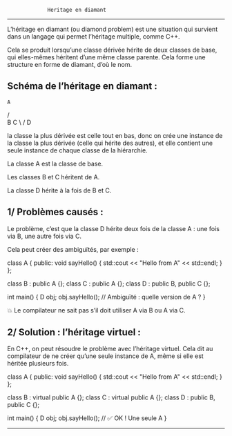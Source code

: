 				 Heritage en diamant
************************************************************************************************

L’héritage en diamant (ou diamond problem) est une situation qui survient dans un langage 
qui permet l’héritage multiple, comme C++.

Cela se produit lorsqu’une classe dérivée hérite de deux classes de base, qui elles-mêmes 
héritent d’une même classe parente. Cela forme une structure en forme de diamant, d’où le nom.

Schéma de l’héritage en diamant :
----------------------------------

    A
   / \
  B   C
   \ /
    D

la classe la plus dérivée est celle tout en bas, donc on crée une instance de la classe la plus dérivée (celle qui hérite des autres), et elle contient une seule instance de chaque classe de la hiérarchie.

La classe A est la classe de base.

Les classes B et C héritent de A.

La classe D hérite à la fois de B et C.

1/ Problèmes causés :
---------------------

Le problème, c’est que la classe D hérite deux fois de la classe A : une fois via B, 
une autre fois via C.

Cela peut créer des ambiguïtés, par exemple :

class A 
{
public:
    void sayHello() { std::cout << "Hello from A" << std::endl; }
};

class B : public A {};
class C : public A {};
class D : public B, public C {};

int main() {
    D obj;
    obj.sayHello(); // Ambiguïté : quelle version de A ?
}

💥 Le compilateur ne sait pas s’il doit utiliser A via B ou A via C.

2/ Solution : l’héritage virtuel :
----------------------------------

En C++, on peut résoudre le problème avec l’héritage virtuel. Cela dit au compilateur 
de ne créer qu’une seule instance de A, même si elle est héritée plusieurs fois.

class A {
public:
    void sayHello() { std::cout << "Hello from A" << std::endl; }
};

class B : virtual public A {};
class C : virtual public A {};
class D : public B, public C {};

int main() {
    D obj;
    obj.sayHello(); // ✅ OK ! Une seule A
}

***************************************************************************************
